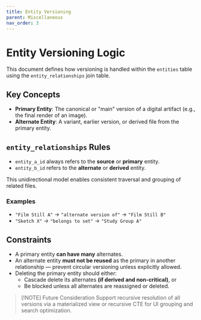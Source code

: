 ```yaml
---
title: Entity Versioning
parent: Miscellaneous
nav_order: 3
---
```

# Entity Versioning Logic

This document defines how versioning is handled within the `entities` table using the `entity_relationships` join table.

## Key Concepts

- **Primary Entity**: The canonical or "main" version of a digital artifact (e.g., the final render of an image).
- **Alternate Entity**: A variant, earlier version, or derived file from the primary entity.

## `entity_relationships` Rules

- `entity_a_id` always refers to the **source** or **primary** entity.
- `entity_b_id` refers to the **alternate** or **derived** entity.

This unidirectional model enables consistent traversal and grouping of related files.

### Examples

- `"Film Still A"` → `"alternate version of"` → `"Film Still B"`
- `"Sketch X"` → `"belongs to set"` → `"Study Group A"`

## Constraints

- A primary entity **can have many** alternates.
- An alternate entity **must not be reused** as the primary in another relationship — prevent circular versioning unless explicitly allowed.
- Deleting the primary entity should either:
	- Cascade delete its alternates **(if derived and non-critical)**, or
	- Be blocked unless all alternates are reassigned or deleted.

> [!NOTE] Future Consideration
> Support recursive resolution of all versions via a materialized view or recursive CTE for UI grouping and search optimization.
